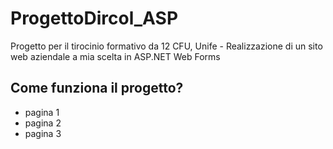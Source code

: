 # ProgettoDircol_ASP
Progetto per il tirocinio formativo da 12 CFU, Unife - Realizzazione di un sito web aziendale a mia scelta in ASP.NET Web Forms

## Come funziona il progetto?
* pagina 1
* pagina 2
* pagina 3
